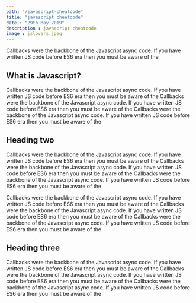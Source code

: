```yaml
---
path: "/javascript-cheatcode"
title: "javascript cheatcode"
date : "29th May 2019"
description : javascript cheatcode
image : jslovers.jpeg
---
```



Callbacks were the backbone of the Javascript async code. If you have written JS code before ES6 era then you must be aware of the 

## What is Javascript?
Callbacks were the backbone of the Javascript async code. If you have written JS code before ES6 era then you must be aware of the Callbacks were the backbone of the Javascript async code. If you have written JS code before ES6 era then you must be aware of the Callbacks were the backbone of the Javascript async code. If you have written JS code before ES6 era then you must be aware of the

## Heading two
Callbacks were the backbone of the Javascript async code. If you have written JS code before ES6 era then you must be aware of the Callbacks were the backbone of the Javascript async code. If you have written JS code before ES6 era then you must be aware of the Callbacks were the backbone of the Javascript async code. If you have written JS code before ES6 era then you must be aware of the

Callbacks were the backbone of the Javascript async code. If you have written JS code before ES6 era then you must be aware of the Callbacks were the backbone of the Javascript async code. If you have written JS code before ES6 era then you must be aware of the Callbacks were the backbone of the Javascript async code. If you have written JS code before ES6 era then you must be aware of the

## Heading three
Callbacks were the backbone of the Javascript async code. If you have written JS code before ES6 era then you must be aware of the Callbacks were the backbone of the Javascript async code. If you have written JS code before ES6 era then you must be aware of the Callbacks were the backbone of the Javascript async code. If you have written JS code before ES6 era then you must be aware of the
